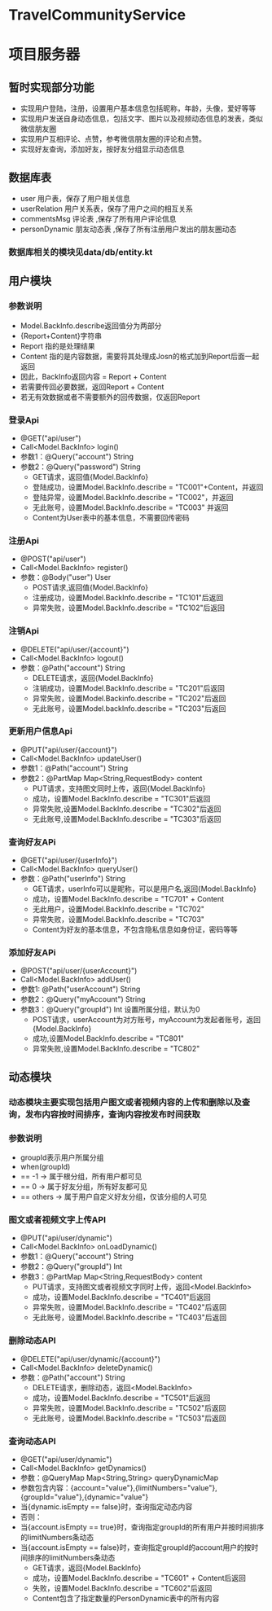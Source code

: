 # TravelCommunityService

# 项目服务器

## 暂时实现部分功能
  - 实现用户登陆，注册，设置用户基本信息包括昵称，年龄，头像，爱好等等
  - 实现用户发送自身动态信息，包括文字、图片以及视频动态信息的发表，类似微信朋友圈
  - 实现用户互相评论、点赞，参考微信朋友圈的评论和点赞。
  - 实现好友查询，添加好友，按好友分组显示动态信息
  
## 数据库表 
  - user   用户表，保存了用户相关信息
  - userRelation 用户关系表，保存了用户之间的相互关系
  - commentsMsg   评论表 ,保存了所有用户评论信息
  - personDynamic  朋友动态表 ,保存了所有注册用户发出的朋友圈动态
  
### 数据库相关的模块见data/db/entity.kt

## 用户模块 

### 参数说明 
- Model.BackInfo.describe返回值分为两部分
- {Report+Content}字符串
- Report 指的是处理结果
- Content 指的是内容数据，需要将其处理成Josn的格式加到Report后面一起返回
- 因此，BackInfo返回内容 = Report + Content 
- 若需要传回必要数据，返回Report + Content 
- 若无有效数据或者不需要额外的回传数据，仅返回Report

### 登录Api
- @GET("api/user")
- Call<Model.BackInfo>  login()
- 参数1：@Query("account") String
- 参数2：@Query("password") String  
  - GET请求，返回值{Model.BackInfo}
  - 登陆成功，设置Model.BackInfo.describe = "TC001"+Content，并返回
  - 登陆异常，设置Model.BackInfo.describe = "TC002"，并返回
  - 无此账号，设置Model.BackInfo.describe = "TC003" 并返回
  - Content为User表中的基本信息，不需要回传密码
 
### 注册Api 
- @POST("api/user")
- Call<Model.BackInfo> register()
- 参数：@Body("user") User
  - POST请求,返回值{Model.BackInfo}
  - 注册成功，设置Model.BackInfo.describe = "TC101"后返回
  - 异常失败，设置Model.BackInfo.describe = "TC102"后返回
 
  
### 注销Api
- @DELETE("api/user/{account}")
- Call<Model.BackInfo> logout()
- 参数：@Path("account") String
  - DELETE请求，返回{Model.BackInfo}
  - 注销成功，设置Model.BackInfo.describe = "TC201"后返回
  - 异常失败，设置Model.Backinfo.describe = "TC202"后返回
  - 无此账号，设置Model.backInfo.describe = "TC203"后返回
  
  
### 更新用户信息Api
- @PUT("api/user/{account}")
- Call<Model.BackInfo> updateUser()
- 参数1：@Path("account") String
- 参数2：@PartMap Map<String,RequestBody> content
   - PUT请求，支持图文同时上传，返回{Model.BackInfo} 
   - 成功，设置Model.BackInfo.describe = "TC301"后返回
   - 异常失败,设置Model.BackInfo.describe = "TC302"后返回
   - 无此账号,设置Model.BackInfo.describe = "TC303"后返回
  

### 查询好友APi
- @GET("api/user/{userInfo}")
- Call<Model.BackInfo> queryUser()
- 参数：@Path("userInfo") String
  - GET请求，userInfo可以是昵称，可以是用户名,返回{Model.BackInfo}
  - 成功，设置Model.BackInfo.describe = "TC701" + Content
  - 无此用户，设置Model.BackInfo.describe = "TC702"
  - 异常失败，设置Model.BackInfo.describe = "TC703"
  - Content为好友的基本信息，不包含隐私信息如身份证，密码等等
  
### 添加好友APi
- @POST("api/user/{userAccount}")
- Call<Model.BackInfo> addUser()
- 参数1: @Path("userAccount") String
- 参数2：@Query("myAccount") String
- 参数3：@Query("groupId") Int 设置所属分组，默认为0
  - POST请求，userAccount为对方账号，myAccount为发起者账号，返回{Model.BackInfo}
  - 成功,设置Model.BackInfo.describe = "TC801"
  - 异常失败,设置Model.BackInfo.describe = "TC802"
   

## 动态模块  
### 动态模块主要实现包括用户图文或者视频内容的上传和删除以及查询，发布内容按时间排序，查询内容按发布时间获取

### 参数说明
- groupId表示用户所属分组
- when(groupId)
- == -1 -> 属于根分组，所有用户都可见
- == 0 -> 属于好友分组，所有好友都可见
- == others -> 属于用户自定义好友分组，仅该分组的人可见 

### 图文或者视频文字上传API
- @PUT("api/user/dynamic")
- Call<Model.BackInfo> onLoadDynamic()
- 参数1：@Query("account") String
- 参数2：@Query("groupId") Int
- 参数3：@PartMap Map<String,RequestBody> content
  - PUT请求，支持图文或者视频文字同时上传，返回<Model.BackInfo>
  - 成功，设置Model.BackInfo.describe = "TC401"后返回
  - 异常失败，设置Model.BackInfo.describe = "TC402"后返回
  - 无此账号，设置Model.BackInfo.describe = "TC403"后返回
 
### 删除动态API
- @DELETE("api/user/dynamic/{account}")
- Call<Model.BackInfo> deleteDynamic()
- 参数：@Path("account") String
  - DELETE请求，删除动态，返回<Model.BackInfo>
  - 成功，设置Model.BackInfo.describe = "TC501"后返回
  - 异常失败，设置Model.BackInfo.describe = "TC502"后返回
  - 无此账号，设置Model.BackInfo.describe = "TC503"后返回
 
### 查询动态API
- @GET("api/user/dynamic")
- Call<Model.BackInfo> getDynamics() 
- 参数：@QueryMap  Map<String,String>  queryDynamicMap   
- 参数包含内容：{account="value"},{limitNumbers="value"},{groupId="value"},{dynamic="value"}
- 当{dynamic.isEmpty == false}时，查询指定动态内容 
- 否则：
- 当{account.isEmpty == true}时，查询指定groupId的所有用户并按时间排序的limitNumbers条动态 
- 当{account.isEmpty == false}时，查询指定groupId的account用户的按时间排序的limitNumbers条动态  
  - GET请求，返回{Model.BackInfo}
  - 成功，设置Model.BackInfo.describe = "TC601" + Content后返回
  - 失败，设置Model.BackInfo.describe = "TC602"后返回
  - Content包含了指定数量的PersonDynamic表中的所有内容
 
